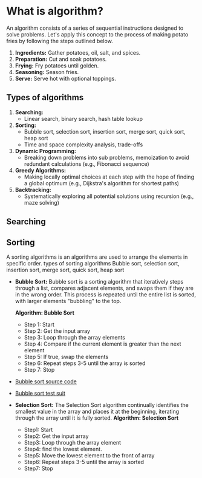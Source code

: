 # What is algorithm?

An algorithm consists of a series of sequential instructions designed to solve problems. Let's apply this concept to the process of making potato fries by following the steps outlined below.

1. **Ingredients:** Gather potatoes, oil, salt, and spices.
2. **Preparation:** Cut and soak potatoes.
3. **Frying:** Fry potatoes until golden.
4. **Seasoning:** Season fries.
5. **Serve:** Serve hot with optional toppings.

## Types of algorithms

1. **Searching:**
   - Linear search, binary search, hash table lookup
2. **Sorting:**
   - Bubble sort, selection sort, insertion sort, merge sort, quick sort, heap sort
   - Time and space complexity analysis, trade-offs
3. **Dynamic Programming:**
   - Breaking down problems into sub problems, memoization to avoid redundant calculations (e.g., Fibonacci sequence)
4. **Greedy Algorithms:**
   - Making locally optimal choices at each step with the hope of finding a global optimum (e.g., Dijkstra's algorithm for shortest paths)
5. **Backtracking:**
   - Systematically exploring all potential solutions using recursion (e.g., maze solving)

## Searching

## Sorting

A sorting algorithms is an algorithms are used to arrange the elements in specific order. types of sorting algorithms
Bubble sort, selection sort, insertion sort, merge sort, quick sort, heap sort

- **Bubble Sort:** Bubble sort is a sorting algorithm that iteratively steps through a list, compares adjacent elements, and swaps them if they are in the wrong order. This process is repeated until the entire list is sorted, with larger elements "bubbling" to the top.

  **Algorithm: Bubble Sort**

  - Step 1: Start
  - Step 2: Get the input array
  - Step 3: Loop through the array elements
  - Step 4: Compare if the current element is greater than the next element
  - Step 5: If true, swap the elements
  - Step 6: Repeat steps 3-5 until the array is sorted
  - Step 7: Stop

* [Bubble sort source code](../src/Sorting/bubble_sort.js)
* [Bubble sort test suit](../tests/Sorting/bubble_sort.test.js)

* **Selection Sort:** The Selection Sort algorithm continually identifies the smallest value in the array and places it at the beginning, iterating through the array until it is fully sorted.
  **Algorithm: Selection Sort**
  - Step1: Start
  - Step2: Get the input array
  - Step3: Loop through the array element
  - Step4: find the lowest element.
  - Step5: Move the lowest element to the front of array
  - Step6: Repeat steps 3-5 until the array is sorted
  - Step7: Stop
